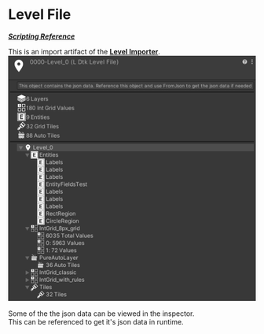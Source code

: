 # Level File
[_**Scripting Reference**_](../../api/LDtkUnity.LDtkLevelFile.yml)

This is an import artifact of the [**Level Importer**](../Importer/topic_LevelImporter.md).
![Level Inspector](../../images/img_Unity_Json_Level.png)

Some of the the json data can be viewed in the inspector.  
This can be referenced to get it's json data in runtime.
